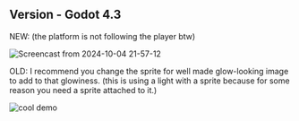 ## Version - Godot 4.3

NEW:
(the platform is not following the player btw)

![Screencast from 2024-10-04 21-57-12](https://github.com/user-attachments/assets/61db1d3c-9f96-4400-adb8-f9a5d4be1a45)



OLD:
I recommend you change the sprite for well made glow-looking image to add to that glowiness. (this is using a light with a sprite because for some reason you need a sprite attached to it.)

![cool demo](https://github.com/user-attachments/assets/84af2a71-03c6-464f-9931-31b47c9b499f)
